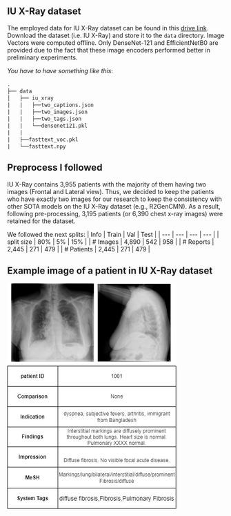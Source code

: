 ## IU X-Ray dataset
The employed data for IU X-Ray dataset can be found in this [drive link](https://drive.google.com/drive/folders/147hav9_PfmCrpJtJOKwsOn9e24j2lSRH?usp=sharing). Download the dataset (i.e. IU X-Ray) and store it to the `data` directory. Image Vectors were computed offline. Only DenseNet-121 and EfficientNetB0 are provided due to the fact that these image encoders performed better in preliminary experiments.

*You have to have something like this*:
```
.
├── data
│   ├── iu_xray
|   |   ├──two_captions.json
|   |   ├──two_images.json
|   |   ├──two_tags.json
|   |   └──densenet121.pkl     
|   |
|   ├──fasttext_voc.pkl
|   └──fasttext.npy
```

## Preprocess I followed
IU X-Ray contains 3,955 patients with the majority of them having two images (Frontal and Lateral view). Thus, we decided to keep the patients who have exactly two images for our research to keep the consistency with other SOTA models on the IU X-Ray dataset (e.g., R2GenCMN). As a result, following pre-processing, 3,195 patients (or 6,390 chest x-ray images) were retained for the dataset.

We followed the next splits:
| Info | Train | Val | Test |
| --- | --- | --- | --- |
| split size | 80% | 5% | 15% |
| # Images | 4,890 | 542 | 958 |
| # Reports | 2,445 | 271 | 479 |
| # Patients | 2,445 | 271 | 479 |

## Example image of a patient in IU X-Ray dataset
![Test Image 3](example/patient.jpg)
